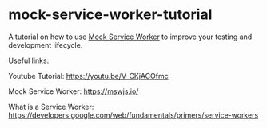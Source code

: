 # mock-service-worker-tutorial

A tutorial on how to use [Mock Service Worker](https://mswjs.io/) to improve your testing and development lifecycle.

Useful links:

Youtube Tutorial: https://youtu.be/V-CKjACOfmc

Mock Service Worker: https://mswjs.io/

What is a Service Worker: https://developers.google.com/web/fundamentals/primers/service-workers